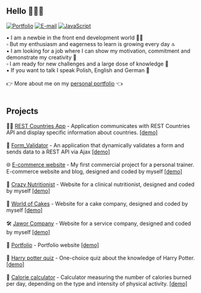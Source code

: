 ## Hello 🙋🏽‍♀️

[![Portfolio](https://img.shields.io/badge/-Website-4285F4?style=flat&logo=google-chrome&logoColor=white)][URLportfolio]
[![E-mail](https://img.shields.io/badge/-E--mail-D14836?style=flat&logo=gmail&logoColor=white)][URLEmail]
[![JavaScript](https://img.shields.io/badge/-LinkedIn-0077B5?style=flat&logo=linkedin&logoColor=white)][URLlinkedin]

:black_small_square:  I am a newbie in the front end development world 👧🏽  <br>
:white_small_square:  But my enthusiasm and eagerness to learn is growing every day 🔝 <br>
:black_small_square:  I am looking for a job where I can show my motivation, commitment and demonstrate my creativity :tada: <br>
:white_small_square:  I am ready for new challenges and a large dose of knowledge :muscle: <br>
:black_small_square:  If you want to talk I speak Polish, English and German :speech_balloon:
<br><br>
:point_right:  More about me on my <a href ="https://paulinamilkowska.pl/" rel="nofollow">personal portfolio</a> :point_left:
<br><br>
## Projects
🏳️‍🌈  [REST Countries App](https://github.com/paulaami/REST-Countries) - Application communicates with REST Countries API and display specific information about countries. [[demo]](https://paulaami.github.io/REST-Countries/) <br><br>
🔎 [Form_Validator](https://github.com/paulaami/VAT-Converter-Form) - An application that dynamically validates a form and sends data to a REST API via Ajax [[demo]](https://paulaami.github.io/VAT-Converter-Form/) <br><br>
:globe_with_meridians:  [E-commerce website](https://github.com/paulaami/e-commerce-website) - My first commercial project for a personal trainer. E-commerce website and blog, designed and coded by myself [[demo]](https://karolinaszymkowicz.pl/) <br><br>
🍏 [Crazy Nutritionist](https://github.com/paulaami/Dietician-s-website) - Website for a clinical nutritionist, designed and coded by myself [[demo]](https://szalonadietetyczka.pl/) <br><br>
🍪 [World of Cakes](https://github.com/paulaami/swiatciast) - Website for a cake company, designed and coded by myself [[demo]](https://slodkiswiatciast.pl/) <br><br>
🛠️ [Jawor Company](https://github.com/paulaami/Jawor-Company-s-Website/tree/main) - Website for a service company, designed and coded by myself [[demo]](https://jawor-waw.pl/) <br><br>
:ribbon: [Portfolio](https://github.com/paulaami/Portfolio-website) - Portfolio website [[demo]](https://paulinamilkowska.pl/) <br><br>
:crystal_ball:  [Harry potter quiz](https://github.com/paulaami/Harry-Potter-Quiz) - One-choice quiz about the knowledge of Harry Potter. [[demo]](https://paulaami.github.io/Harry-Potter-Quiz/) <br><br>
:running:  [Calorie calculator](https://github.com/paulaami/calorie-calculator) - Calculator measuring the number of calories burned per day, depending on the type and intensity of physical activity. [[demo]](https://paulaami.github.io/calorie-calculator/)<br><br>



[URLemail]:mailto:pmilkowska@onet.pl
[URLportfolio]:https://paulinamilkowska.pl/
[URLlinkedin]:https://www.linkedin.com/in/paulina-mi%C5%82kowska-510394139/
